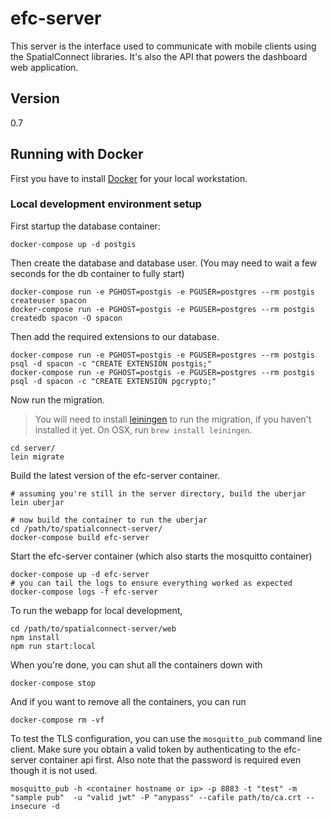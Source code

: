# efc-server

This server is the interface used to communicate with mobile clients
using the SpatialConnect libraries.  It's also the API that powers the
dashboard web application.

## Version
0.7

## Running with Docker

First you have to install [Docker](https://docs.docker.com/engine/installation/) for your local workstation.


### Local development environment setup

First startup the database container:

```
docker-compose up -d postgis
```

Then create the database and database user.  (You may need to wait a few seconds for the db container to fully start)

```
docker-compose run -e PGHOST=postgis -e PGUSER=postgres --rm postgis createuser spacon
docker-compose run -e PGHOST=postgis -e PGUSER=postgres --rm postgis createdb spacon -O spacon
```

Then add the required extensions to our database.

```
docker-compose run -e PGHOST=postgis -e PGUSER=postgres --rm postgis psql -d spacon -c "CREATE EXTENSION postgis;"
docker-compose run -e PGHOST=postgis -e PGUSER=postgres --rm postgis psql -d spacon -c "CREATE EXTENSION pgcrypto;"
```

Now run the migration.

> You will need to install [leiningen](http://leiningen.org/) to run the migration, if you haven't installed it yet.  On OSX, run `brew install leiningen`.

```
cd server/
lein migrate
```

Build the latest version of the efc-server container.

```
# assuming you're still in the server directory, build the uberjar
lein uberjar

# now build the container to run the uberjar
cd /path/to/spatialconnect-server/
docker-compose build efc-server
```

Start the efc-server container (which also starts the mosquitto container)

```
docker-compose up -d efc-server
# you can tail the logs to ensure everything worked as expected
docker-compose logs -f efc-server
```


To run the webapp for local development,

```
cd /path/to/spatialconnect-server/web
npm install
npm run start:local
```

When you're done, you can shut all the containers down with

```
docker-compose stop
```

And if you want to remove all the containers, you can run

```
docker-compose rm -vf
```


To test the TLS configuration, you can use the `mosquitto_pub` command line
client.  Make sure you obtain a valid token by authenticating to the
efc-server container api first.  Also note that the password is
required even though it is not used.
```
mosquitto_pub -h <container hostname or ip> -p 8883 -t "test" -m "sample pub"  -u "valid jwt" -P "anypass" --cafile path/to/ca.crt --insecure -d
```

